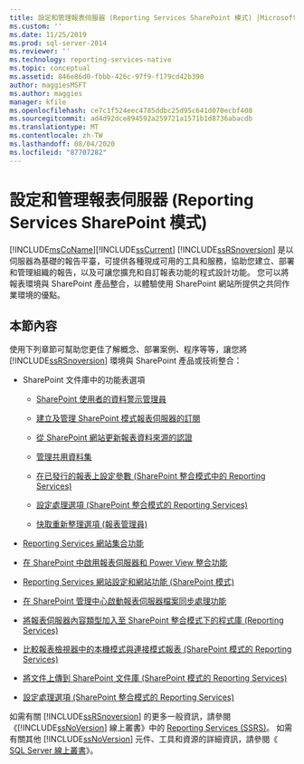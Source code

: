 ```yaml
---
title: 設定和管理報表伺服器 (Reporting Services SharePoint 模式) |Microsoft Docs
ms.custom: ''
ms.date: 11/25/2019
ms.prod: sql-server-2014
ms.reviewer: ''
ms.technology: reporting-services-native
ms.topic: conceptual
ms.assetid: 846e86d0-fbbb-426c-97f9-f179cd42b390
author: maggiesMSFT
ms.author: maggies
manager: kfile
ms.openlocfilehash: ce7c1f524eec4785ddbc25d95c641d070ecbf408
ms.sourcegitcommit: ad4d92dce894592a259721a1571b1d8736abacdb
ms.translationtype: MT
ms.contentlocale: zh-TW
ms.lasthandoff: 08/04/2020
ms.locfileid: "87707282"
---
```

# <a name="configuration-and-administration-of-a-report-server-reporting-services-sharepoint-mode"></a>設定和管理報表伺服器 (Reporting Services SharePoint 模式)
  [!INCLUDE[msCoName](../includes/msconame-md.md)][!INCLUDE[ssCurrent](../includes/sscurrent-md.md)] [!INCLUDE[ssRSnoversion](../includes/ssrsnoversion-md.md)] 是以伺服器為基礎的報告平臺，可提供各種現成可用的工具和服務，協助您建立、部署和管理組織的報告，以及可讓您擴充和自訂報表功能的程式設計功能。 您可以將報表環境與 SharePoint 產品整合，以體驗使用 SharePoint 網站所提供之共同作業環境的優點。  
  
## <a name="in-this-section"></a>本節內容  
 使用下列章節可幫助您更佳了解概念、部署案例、程序等等，讓您將 [!INCLUDE[ssRSnoversion](../includes/ssrsnoversion-md.md)] 環境與 SharePoint 產品或技術整合：  
  
-   SharePoint 文件庫中的功能表選項  
  
    -   [SharePoint 使用者的資料警示管理員](../../2014/reporting-services/data-alert-manager-for-sharepoint-users.md)  
  
    -   [建立及管理 SharePoint 模式報表伺服器的訂閱](subscriptions/create-and-manage-subscriptions-for-sharepoint-mode-report-servers.md)  
  
    -   [從 SharePoint 網站更新報表資料來源的認證](report-data/update-credentials-in-report-data-sources-from-a-sharepoint-site.md)  
  
    -   [管理共用資料集](report-data/manage-shared-datasets.md)  
  
    -   [在已發行的報表上設定參數 &#40;SharePoint 整合模式中的 Reporting Services&#41;](report-design/set-parameters-on-a-published-report-sharepoint-integrated-mode.md)  
  
    -   [設定處理選項 &#40;SharePoint 整合模式的 Reporting Services&#41;](../../2014/reporting-services/set-processing-options-reporting-services-in-sharepoint-integrated-mode.md)  
  
    -   [快取重新整理選項 &#40;報表管理員&#41;](../../2014/reporting-services/cache-refresh-options-report-manager.md)  
  
-   [Reporting Services 網站集合功能](../../2014/reporting-services/reporting-services-site-collection-features.md)  
  
-   [在 SharePoint 中啟用報表伺服器和 Power View 整合功能](activate-the-report-server-and-power-view-integration-features-in-sharepoint.md)  
  
-   [Reporting Services 網站設定和網站功能 &#40;SharePoint 模式&#41;](../../2014/reporting-services/reporting-services-site-settings-and-site-features-sharepoint-mode.md)  
  
-   [在 SharePoint 管理中心啟動報表伺服器檔案同步處理功能](../../2014/reporting-services/activate-report-server-file-sync-feature-sharepoint-central-administration.md)  
  
-   [將報表伺服器內容類型加入至 SharePoint 整合模式下的程式庫 &#40;Reporting Services&#41;](../../2014/reporting-services/add-reporting-services-content-types-to-a-sharepoint-library.md)  
  
-   [比較報表檢視器中的本機模式與連接模式報表 &#40;SharePoint 模式的 Reporting Services&#41;](../../2014/reporting-services/local-vs-connected-mode-report-viewer-reporting-services-sharepoint-mode.md)  
  
-   [將文件上傳到 SharePoint 文件庫 &#40;SharePoint 模式的 Reporting Services&#41;](../../2014/reporting-services/upload-documents-to-a-sharepoint-library-reporting-services-in-sharepoint-mode.md)  
  
-   [設定處理選項 &#40;SharePoint 整合模式的 Reporting Services&#41;](../../2014/reporting-services/set-processing-options-reporting-services-in-sharepoint-integrated-mode.md)  
  
 如需有關 [!INCLUDE[ssRSnoversion](../includes/ssrsnoversion-md.md)] 的更多一般資訊，請參閱《[!INCLUDE[ssNoVersion](../includes/ssnoversion-md.md)] 線上叢書》中的 [Reporting Services &#40;SSRS&#41;](create-deploy-and-manage-mobile-and-paginated-reports.md)。 如需有關其他 [!INCLUDE[ssNoVersion](../includes/ssnoversion-md.md)] 元件、工具和資源的詳細資訊，請參閱《 [SQL Server 線上叢書](../index.yml)》。  
  
  
